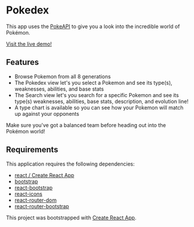 # Pokedex

This app uses the [PokeAPI](https://pokeapi.co/) to give you a look into the incredible world of Pokémon.

[Visit the live demo!](https://borges-pokedex.netlify.app/)

## Features

- Browse Pokemon from all 8 generations
- The Pokedex view let's you select a Pokemon and see its type(s), weaknesses, abilities, and base stats
- The Search view let's you search for a specific Pokemon and see its type(s) weaknesses, abilities, base stats, description, and evolution line!
- A type chart is available so you can see how your Pokemon will match up against your opponents

Make sure you've got a balanced team before heading out into the Pokémon world!

## Requirements

This application requires the following dependencies:

- [react / Create React App](https://create-react-app.dev/docs/getting-started/)
- [bootstrap](https://getbootstrap.com/docs/4.5/getting-started/introduction/)
- [react-bootstrap](https://react-bootstrap.github.io/getting-started/introduction/)
- [react-icons](https://react-icons.github.io/react-icons/)
- [react-router-dom](https://reactrouter.com/web/guides/quick-start)
- [react-router-bootstrap](https://www.npmjs.com/package/react-router-bootstrap)

This project was bootstrapped with [Create React App](https://github.com/facebook/create-react-app).
